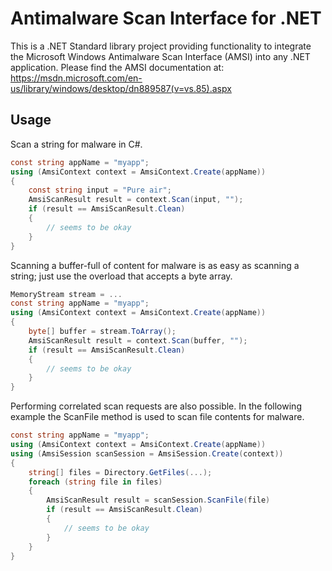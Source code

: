 # Antimalware Scan Interface for .NET

This is a .NET Standard library project providing functionality to integrate the Microsoft Windows Antimalware Scan Interface (AMSI) into any .NET application. Please find the AMSI documentation at: https://msdn.microsoft.com/en-us/library/windows/desktop/dn889587(v=vs.85).aspx

## Usage

Scan a string for malware in C#.

```csharp
const string appName = "myapp";
using (AmsiContext context = AmsiContext.Create(appName))
{
    const string input = "Pure air";
    AmsiScanResult result = context.Scan(input, "");
    if (result == AmsiScanResult.Clean)
    {
        // seems to be okay
    }
}
```

Scanning a buffer-full of content for malware is as easy as scanning a string; just use the overload that accepts a byte array.

```csharp
MemoryStream stream = ...
const string appName = "myapp";
using (AmsiContext context = AmsiContext.Create(appName))
{
    byte[] buffer = stream.ToArray();
    AmsiScanResult result = context.Scan(buffer, "");
    if (result == AmsiScanResult.Clean)
    {
        // seems to be okay
    }
}
```

Performing correlated scan requests are also possible. In the following example the ScanFile method is used to scan file contents for malware.

```csharp
const string appName = "myapp";
using (AmsiContext context = AmsiContext.Create(appName))
using (AmsiSession scanSession = AmsiSession.Create(context))
{
    string[] files = Directory.GetFiles(...);
    foreach (string file in files)
    {
        AmsiScanResult result = scanSession.ScanFile(file)
        if (result == AmsiScanResult.Clean)
        {
            // seems to be okay
        }
    }
}
```